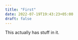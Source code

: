 ```yaml
---
title: "First"
date: 2022-07-19T19:43:23+05:00
draft: false
---
```

This actually has stuff in it.

